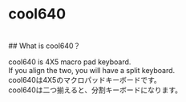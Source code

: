 # cool640

<br>
## What is cool640？

cool640 is 4X5 macro pad keyboard.
<br>
If you align the two, you will have a split keyboard.
<br>
cool640は4X5のマクロパッドキーボードです。
<br>
cool640は二つ揃えると、分割キーボードになります。
<br>

